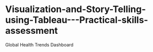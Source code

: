 # Visualization-and-Story-Telling-using-Tableau---Practical-skills-assessment
Global Health Trends Dashboard

